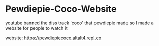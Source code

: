 # Pewdiepie-Coco-Website
youtube banned the diss track 'coco' that pewdiepie made so I made a website for people to watch it

website: https://pewdiepiecoco.altalt4.repl.co
